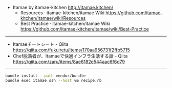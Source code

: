 - Itamae by itamae-kitchen
  http://itamae.kitchen/
  - Resources · itamae-kitchen/itamae Wiki
    https://github.com/itamae-kitchen/itamae/wiki/Resources
  - Best Practice · itamae-kitchen/itamae Wiki
    https://github.com/itamae-kitchen/itamae/wiki/Best-Practice

---

- Itamaeチートシート - Qiita
  https://qiita.com/fukuiretu/items/170aa956731f2ffb5715
- Chef脱落者が、Itamaeで快適インフラ生活する話 - Qiita
  https://qiita.com/zaru/items/8ae6182e544aac6f6d79

---

```sh
bundle install --path vendor/bundle
bundle exec itamae ssh --host vm recipe.rb
```
